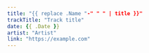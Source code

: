 ```yaml
---
title: "{{ replace .Name "-" " " | title }}"
trackTitle: "Track title"
date: {{ .Date }}
artist: "Artist"
link: "https://example.com"
---
```


